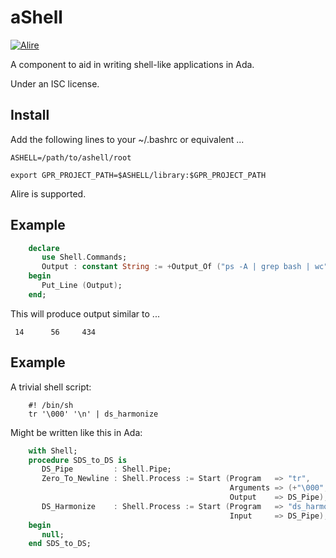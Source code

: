 # aShell
[![Alire](https://img.shields.io/endpoint?url=https://alire.ada.dev/badges/ashell.json)](https://alire.ada.dev/crates/ashell.html)

A component to aid in writing shell-like applications in Ada.

Under an ISC license.

## Install
Add the following lines to your ~/.bashrc or equivalent ...

```shell
ASHELL=/path/to/ashell/root

export GPR_PROJECT_PATH=$ASHELL/library:$GPR_PROJECT_PATH
```

Alire is supported.


## Example

```ada
    declare
       use Shell.Commands;
       Output : constant String := +Output_Of ("ps -A | grep bash | wc");
    begin
       Put_Line (Output);
    end;
```

This will produce output similar to ...

     14      56     434
     
## Example

A trivial shell script:

```shell
    #! /bin/sh
    tr '\000' '\n' | ds_harmonize
```

Might be written like this in Ada:

```ada
    with Shell;
    procedure SDS_to_DS is
       DS_Pipe         : Shell.Pipe;
       Zero_To_Newline : Shell.Process := Start (Program   => "tr",
                                                 Arguments => (+"\000", +"\n"),
                                                 Output    => DS_Pipe);
       DS_Harmonize    : Shell.Process := Start (Program   => "ds_harmonize",
                                                 Input     => DS_Pipe);
    begin
       null;
    end SDS_to_DS;
```

